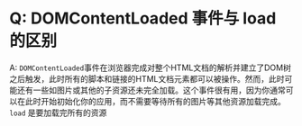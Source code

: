 # Q: DOMContentLoaded 事件与 load 的区别

A: `DOMContentLoaded`事件在浏览器完成对整个HTML文档的解析并建立了DOM树之后触发，此时所有的脚本和链接的HTML文档元素都可以被操作。然而，此时可能还有一些如图片或其他的子资源还未完全加载。这个事件很有用，因为你通常可以在此时开始初始化你的应用，而不需要等待所有的图片等其他资源加载完成。`load` 是要加载完所有的资源